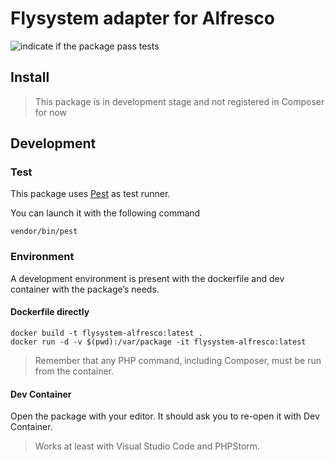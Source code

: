 # Flysystem adapter for Alfresco
![indicate if the package pass tests](https://github.com/donovanbroquin/flysystem-alfresco/actions/workflows/run_test.yml/badge.svg)

## Install
> This package is in development stage and not registered in Composer for now

## Development
### Test
This package uses [Pest](https://pestphp.com) as test runner.

You can launch it with the following command

```shell
vendor/bin/pest
```

### Environment
A development environment is present with the dockerfile and dev container with the package’s needs.

#### Dockerfile directly
```shell
docker build -t flysystem-alfresco:latest .
docker run -d -v $(pwd):/var/package -it flysystem-alfresco:latest
```

> Remember that any PHP command, including Composer, must be run from the container.

#### Dev Container
Open the package with your editor. It should ask you to re-open it with Dev Container.

> Works at least with Visual Studio Code and PHPStorm.